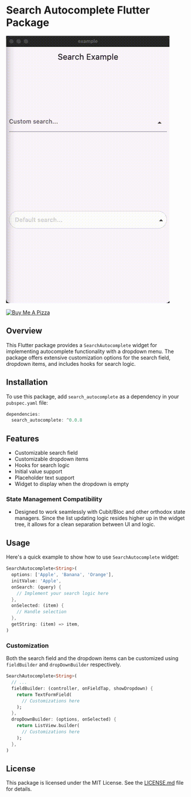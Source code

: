 # Search Autocomplete Flutter Package
![Video](assets/record.gif)

<a href="https://www.buymeacoffee.com/okji" target="_blank">
  <img src="https://cdn.buymeacoffee.com/buttons/v2/default-violet.png" alt="Buy Me A Pizza" style="max-width: 160px;"/>
</a>

## Overview

This Flutter package provides a `SearchAutocomplete` widget for implementing autocomplete functionality with a dropdown menu. The package offers extensive customization options for the search field, dropdown items, and includes hooks for search logic.

## Installation

To use this package, add `search_autocomplete` as a dependency in your `pubspec.yaml` file:

```dart
dependencies:
  search_autocomplete: ^0.0.8
```

## Features

- Customizable search field
- Customizable dropdown items
- Hooks for search logic
- Initial value support
- Placeholder text support
- Widget to display when the dropdown is empty

### State Management Compatibility
- Designed to work seamlessly with Cubit/Bloc and other orthodox state managers. Since the list updating logic resides higher up in the widget tree, it allows for a clean separation between UI and logic.


## Usage

Here's a quick example to show how to use `SearchAutocomplete` widget:

```dart
SearchAutocomplete<String>(
  options: ['Apple', 'Banana', 'Orange'],
  initValue: 'Apple',
  onSearch: (query) {
    // Implement your search logic here
  },
  onSelected: (item) {
    // Handle selection
  },
  getString: (item) => item,
)
```

### Customization

Both the search field and the dropdown items can be customized using `fieldBuilder` and `dropDownBuilder` respectively.

```dart
SearchAutocomplete<String>(
  // ...
  fieldBuilder: (controller, onFieldTap, showDropdown) {
    return TextFormField(
      // Customizations here
    );
  },
  dropDownBuilder: (options, onSelected) {
    return ListView.builder(
      // Customizations here
    );
  },
)
```

## License

This package is licensed under the MIT License. See the [LICENSE.md](LICENSE.md) file for details.
